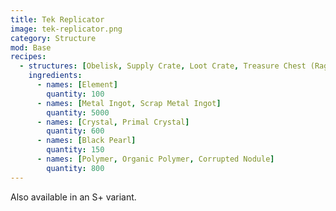 ```yaml
---
title: Tek Replicator
image: tek-replicator.png
category: Structure
mod: Base
recipes: 
  - structures: [Obelisk, Supply Crate, Loot Crate, Treasure Chest (Ragnarok)]
    ingredients: 
      - names: [Element]
        quantity: 100
      - names: [Metal Ingot, Scrap Metal Ingot]
        quantity: 5000
      - names: [Crystal, Primal Crystal]
        quantity: 600      
      - names: [Black Pearl]
        quantity: 150    
      - names: [Polymer, Organic Polymer, Corrupted Nodule]
        quantity: 800        
---
```


Also available in an S+ variant.